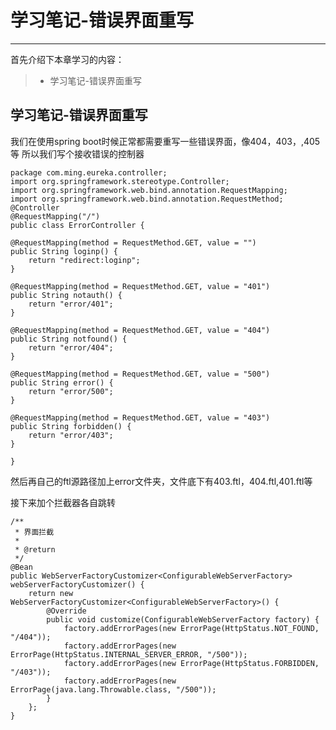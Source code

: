 # 学习笔记-错误界面重写
 
------

首先介绍下本章学习的内容：
 
> * 学习笔记-错误界面重写

## 学习笔记-错误界面重写
我们在使用spring boot时候正常都需要重写一些错误界面，像404，403，,405等
所以我们写个接收错误的控制器

    package com.ming.eureka.controller;
    import org.springframework.stereotype.Controller;
    import org.springframework.web.bind.annotation.RequestMapping;
    import org.springframework.web.bind.annotation.RequestMethod;
    @Controller
    @RequestMapping("/")
    public class ErrorController {
	
	@RequestMapping(method = RequestMethod.GET, value = "")
	public String loginp() {
		return "redirect:loginp";
	}
	
	@RequestMapping(method = RequestMethod.GET, value = "401")
	public String notauth() {
		return "error/401";
	}
		
	@RequestMapping(method = RequestMethod.GET, value = "404")
	public String notfound() {
		return "error/404";
	}
	
	@RequestMapping(method = RequestMethod.GET, value = "500")
	public String error() {
		return "error/500";
	}
	
	@RequestMapping(method = RequestMethod.GET, value = "403")
	public String forbidden() {
		return "error/403";
	}
	
    }

然后再自己的ftl源路径加上error文件夹，文件底下有403.ftl，404.ftl,401.ftl等

接下来加个拦截器各自跳转

    /**
     * 界面拦截
     *
     * @return
     */
    @Bean
    public WebServerFactoryCustomizer<ConfigurableWebServerFactory> webServerFactoryCustomizer() {
        return new WebServerFactoryCustomizer<ConfigurableWebServerFactory>() {
            @Override
            public void customize(ConfigurableWebServerFactory factory) {
                factory.addErrorPages(new ErrorPage(HttpStatus.NOT_FOUND, "/404"));
                factory.addErrorPages(new ErrorPage(HttpStatus.INTERNAL_SERVER_ERROR, "/500"));
                factory.addErrorPages(new ErrorPage(HttpStatus.FORBIDDEN, "/403"));
                factory.addErrorPages(new ErrorPage(java.lang.Throwable.class, "/500"));
            }
        };
    }